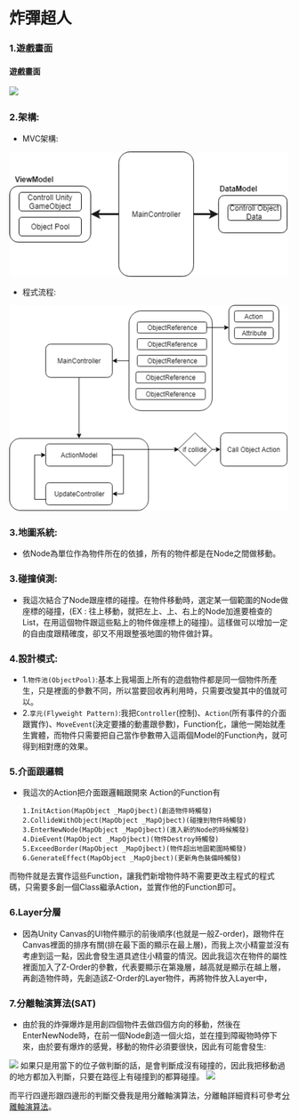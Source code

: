 
炸彈超人
===================

### 1.遊戲畫面

#### 遊戲畫面
<img src="img/Picture1" width="500">

### 2.架構:

* MVC架構:
<img src="img/MVC.png" width="500">

* 程式流程:
<img src="img/Flow.png" width="500">

### 3.地圖系統:
* 依Node為單位作為物件所在的依據，所有的物件都是在Node之間做移動。

### 3.碰撞偵測:

* 我這次結合了Node跟座標的碰撞。在物件移動時，選定某一個範圍的Node做座標的碰撞，(EX : 往上移動，就把左上、上、右上的Node加進要檢查的List，在用這個物件跟這些點上的物件做座標上的碰撞)。這樣做可以增加一定的自由度跟精確度，卻又不用跟整張地圖的物件做計算。

### 4.設計模式:

* 1.`物件池(ObjectPool)`:基本上我場面上所有的遊戲物件都是同一個物件所產生，只是裡面的參數不同，所以當要回收再利用時，只需要改變其中的值就可以。
* 2.`享元(Flyweight Pattern)`:我把`Controller`(控制)、`Action`(所有事件的介面跟實作)、`MoveEvent`(決定要播的動畫跟參數)，Function化，讓他一開始就產生實體，而物件只需要把自己當作參數帶入這兩個Model的Function內，就可得到相對應的效果。

### 5.介面跟邏輯

* 我這次的Action把介面跟邏輯跟開來
Action的Function有

      1.InitAction(MapObject _MapOjbect)(創造物件時觸發)
      2.CollideWithObject(MapObject _MapOjbect)(碰撞到物件時觸發)
      3.EnterNewNode(MapObject _MapOjbect)(進入新的Node的時候觸發)
      4.DieEvent(MapObject _MapOjbect)(物件Destroy時觸發)
      5.ExceedBorder(MapObject _MapOjbect)(物件超出地圖範圍時觸發)
      6.GenerateEffect(MapObject _MapOjbect)(更新角色裝備時觸發)

而物件就是去實作這些Function，讓我們新增物件時不需要更改主程式的程式碼，只需要多創一個Class繼承Action，並實作他的Function即可。

### 6.Layer分層

* 因為Unity Canvas的UI物件顯示的前後順序(也就是一般Z-order)，跟物件在Canvas裡面的排序有關(排在最下面的顯示在最上層)，而我上次小精靈並沒有考慮到這一點，因此會發生道具遮住小精靈的情況。因此我這次在物件的屬性裡面加入了Z-Order的參數，代表要顯示在第幾層，越高就是顯示在越上層，再創造物件時，先創造該Z-Order的Layer物件，再將物件放入Layer中，

### 7.分離軸演算法(SAT)

* 由於我的炸彈爆炸是用創四個物件去做四個方向的移動，然後在EnterNewNode時，在前一個Node創造一個火焰，並在撞到障礙物時停下來，由於要有爆炸的感覺，移動的物件必須要很快，因此有可能會發生:

<img src="https://hostr.co/file/970/3Vo9tIyQaC2a/SAT1.png" width="200">
如果只是用當下的位子做判斷的話，是會判斷成沒有碰撞的，因此我把移動過的地方都加入判斷，只要在路徑上有碰撞到的都算碰撞。

<img src="img/Rect" width="200">

而平行四邊形跟四邊形的判斷交疊我是用分離軸演算法，分離軸詳細資料可參考[分離軸演算法](http://www.itread01.com/articles/1486273109.html)。


